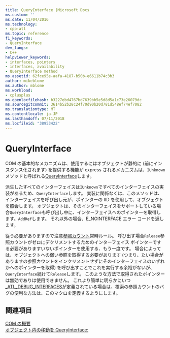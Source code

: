 ```yaml
---
title: QueryInterface |Microsoft Docs
ms.custom: ''
ms.date: 11/04/2016
ms.technology:
- cpp-atl
ms.topic: reference
f1_keywords:
- QueryInterface
dev_langs:
- C++
helpviewer_keywords:
- interfaces, pointers
- interfaces, availability
- QueryInterface method
ms.assetid: 62fce95e-aafa-4187-b50b-e6611b74c3b3
author: mikeblome
ms.author: mblome
ms.workload:
- cplusplus
ms.openlocfilehash: b3227ebd4767bd7639bb5e5d8d5a1c73e26079dc
ms.sourcegitcommit: 3614b52b28c24f70d90b20d781d548ef74ef7082
ms.translationtype: MT
ms.contentlocale: ja-JP
ms.lasthandoff: 07/11/2018
ms.locfileid: "38953422"
---
```

# <a name="queryinterface"></a>QueryInterface
COM の基本的なメカニズムは、使用するにはオブジェクトが静的に (前にインスタンス化されます) を提供する機能が express されるメカニズムは、`IUnknown`メソッドと呼ばれる[QueryInterface](http://msdn.microsoft.com/library/windows/desktop/ms682521)します。  
  
 派生したすべてのインターフェイスは`IUnknown`ですべてのインターフェイスの実装があるため、`QueryInterface`します。 実装に関係なくは、このメソッドは、インターフェイスを呼び出し元が、ポインターの IID を使用して、オブジェクトを照会します。 オブジェクトは、そのインターフェイスをサポートしている場合`QueryInterface`も呼び出し中に、インターフェイスへのポインターを取得します。`AddRef`します。 それ以外の場合、E_NOINTERFACE エラー コードを返します。  
  
 従う必要がありますので注意[参照カウント](../atl/reference-counting.md)常時ルール。 呼び出す場合`Release`参照カウントがゼロにデクリメントするためのインターフェイス ポインターでする必要がありますいないポインターを使用する、もう一度です。 場合によっては、オブジェクトへの弱い参照を取得する必要があります (つまり、たい場合がありますの参照カウントをインクリメントせずにそのインターフェイスのいずれかへのポインターを取得) を呼び出すことでこれを実行する余裕がないが、`QueryInterface`続けて`Release`します。 このような方法で取得されたポインターは無効でありは使用できません。 これより簡単に明らかにいつ[_ATL_DEBUG_INTERFACES](reference/debugging-and-error-reporting-macros.md#_atl_debug_interfaces)が定義されている場合は、検索の参照カウントのバグの便利な方法は、このマクロを定義するようにします。  
  
## <a name="see-also"></a>関連項目  
 [COM の概要](../atl/introduction-to-com.md)   
 [オブジェクト内の移動を QueryInterface:](http://msdn.microsoft.com/library/windows/desktop/ms687230)

